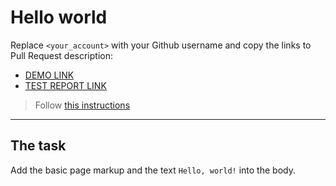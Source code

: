 # Hello world
Replace `<your_account>` with your Github username and copy the links to Pull Request description:
- [DEMO LINK](https://g37ua..github.io/layout_hello-world/)
- [TEST REPORT LINK](https://g37ua.github.io/layout_hello-world/report/html_report/)

> Follow [this instructions](https://mate-academy.github.io/layout_task-guideline/#how-to-solve-the-layout-tasks-on-github)
___

## The task
Add the basic page markup and the text `Hello, world!` into the body.
